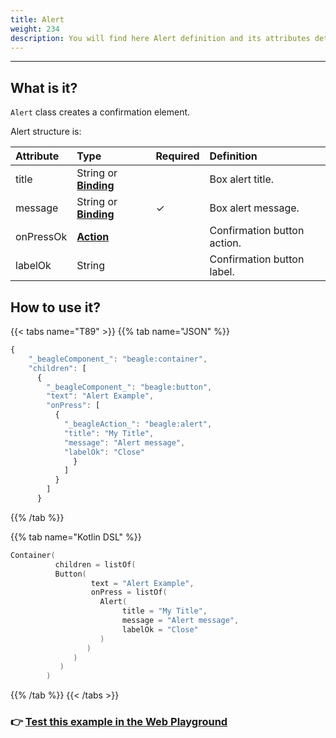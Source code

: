 ```yaml
---
title: Alert
weight: 234
description: You will find here Alert definition and its attributes details
---
```


---

## What is it?

`Alert` class creates a confirmation element.  


Alert structure is:

| Attribute | Type | Required | Definition |
| :--- | :--- | :--- | :--- |
| title | String or [**Binding**](https://docs.usebeagle.io/v/v1.0-en/api/context#bindings) |  | Box alert title. |
| message | String or [**Binding**](https://docs.usebeagle.io/v/v1.0-en/api/context#bindings) |        ✓ | Box alert message. |
| onPressOk | [**Action**](https://docs.usebeagle.io/v/v1.0-en/api/actions) |  | Confirmation button action.  |
| labelOk | String |  | Confirmation button label. |

## How to use it?

{{< tabs name="T89" >}}
{{% tab name="JSON" %}}
```javascript
{
    "_beagleComponent_": "beagle:container",
    "children": [
      {
        "_beagleComponent_": "beagle:button",
        "text": "Alert Example",
        "onPress": [
          {
            "_beagleAction_": "beagle:alert",
            "title": "My Title",
            "message": "Alert message",
            "labelOk": "Close"
              }
            ]
          }
        ]
      }
```
{{% /tab %}}

{{% tab name="Kotlin DSL" %}}
```kotlin
Container(
          children = listOf(
          Button(
                  text = "Alert Example",
                  onPress = listOf(
                    Alert(
                         title = "My Title",
                         message = "Alert message",
                         labelOk = "Close"
                    )
                 )
              )
           )
        )
```
{{% /tab %}}
{{< /tabs >}}

###  👉 [Test this example in the Web Playground](https://beagle-playground.netlify.app/#/demo/default-components/button.json)​
